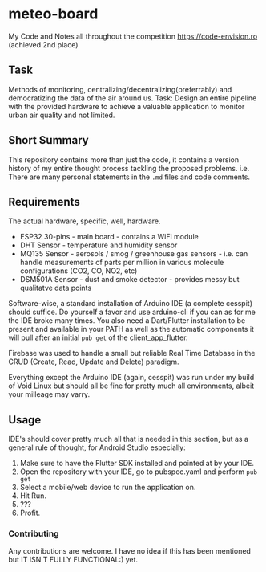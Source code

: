 # meteo-board
My Code and Notes all throughout the competition https://code-envision.ro (achieved 2nd place)

## Task

Methods of monitoring, centralizing/decentralizing(preferrably) and democratizing the data of the air around us. Task: Design an entire pipeline with the provided hardware to achieve a valuable application to monitor urban air quality and not limited.

## Short Summary

This repository contains more than just the code, it contains a version history of my entire thought process tackling the proposed problems. i.e. There are many personal statements in the `.md` files and code comments.

## Requirements

The actual hardware, specific, well, hardware.
- ESP32 30-pins  - main board - contains a WiFi module
- DHT Sensor     - temperature and humidity sensor
- MQ135 Sensor   - aerosols / smog / greenhouse gas sensors
                 - i.e. can handle measurements of parts per
                   million in various molecule configurations
                   (CO2, CO, NO2, etc)
- DSM501A Sensor - dust and smoke detector
                 - provides messy but qualitatve data points

Software-wise, a standard installation of Arduino IDE (a complete cesspit) should suffice. Do yourself a favor and use arduino-cli if you can as for me the IDE broke many times. You also need a Dart/Flutter installation to be present and available in your PATH as well as the automatic components it will pull after an initial `pub get` of the client_app_flutter.

Firebase was used to handle a small but reliable Real Time Database in the CRUD (Create, Read, Update and Delete) paradigm.

Everything except the Arduino IDE (again, cesspit) was run under my build of Void Linux but should all be fine for pretty much all environments, albeit your milleage may varry.

## Usage

IDE's should cover pretty much all that is needed in this section, but as a general rule of thought, for Android Studio especially:
1. Make sure to have the Flutter SDK installed and pointed at by your IDE.
2. Open the repository with your IDE, go to pubspec.yaml and perform `pub get`
3. Select a mobile/web device to run the application on.
4. Hit Run.
4. ???
5. Profit.

### Contributing

Any contributions are welcome. I have no idea if this has been mentioned but IT ISN T FULLY FUNCTIONAL:) yet.
